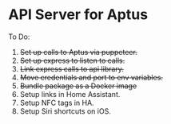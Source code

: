 
# API Server for Aptus

To Do:
1. ~~Set up calls to Aptus via puppeteer.~~
2. ~~Set up express to listen to calls.~~
3. ~~Link express calls to api library.~~
4. ~~Move credentials and port to env variables.~~
5. ~~Bundle package as a Docker image~~
6. Setup links in Home Assistant.
7. Setup NFC tags in HA.
8. Setup Siri shortcuts on iOS.
